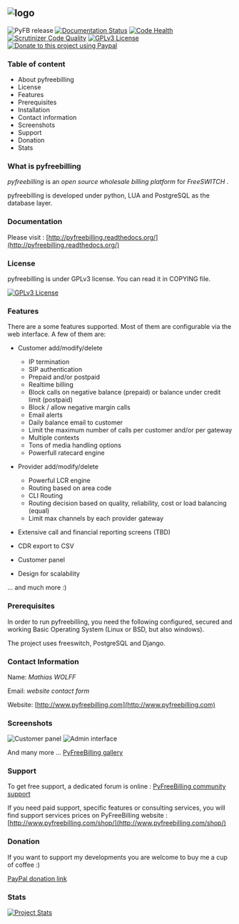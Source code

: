 ![logo](http://www.pyfreebilling.com/wp-content/uploads/2014/12/PyFreeBilling-logo-small.png)
-------------

![PyFB release](https://img.shields.io/badge/Release-1.4.7-ff69b4.svg)
[![Documentation Status](https://readthedocs.org/projects/pyfreebilling/badge/?version=latest)](http://pyfreebilling.readthedocs.org/en/latest/?badge=latest)
[![Code Health](https://landscape.io/github/asifpy/django-crudbuilder/master/landscape.svg?style=flat)](https://landscape.io/github/asifpy/django-crudbuilder/master)
[![Scrutinizer Code Quality](https://scrutinizer-ci.com/g/mwolff44/pyfreebilling/badges/quality-score.png?b=master)](https://scrutinizer-ci.com/g/mwolff44/pyfreebilling/?branch=master)
[![GPLv3 License](http://img.shields.io/badge/license-GPLv3-blue.svg?style=flat-square)](http://www.fsf.org)
[![Donate to this project using Paypal](https://img.shields.io/badge/paypal-donate-red.svg)](https://www.paypal.com/cgi-bin/webscr?cmd=_s-xclick&hosted_button_id=SWGM9B2YW5VGA)

### Table of content

- About pyfreebilling
- License
- Features
- Prerequisites
- Installation
- Contact information
- Screenshots
- Support
- Donation
- Stats

### What is pyfreebilling

*pyfreebilling* is an *open source wholesale billing platform* for *FreeSWITCH* . 

pyfreebilling is developed under python, LUA and PostgreSQL as the database layer.

### Documentation


Please visit : [http://pyfreebilling.readthedocs.org/](http://pyfreebilling.readthedocs.org/)

### License


pyfreebilling is under GPLv3 license. You can read it in COPYING file.

[![GPLv3 License](http://img.shields.io/badge/license-GPLv3-blue.svg?style=flat-square)](http://www.fsf.org)

### Features

There are a some features supported. Most of them are configurable via the web
interface. A few of them are:

- Customer add/modify/delete
   - IP termination
   - SIP authentication
   - Prepaid and/or postpaid
   - Realtime billing
   - Block calls on negative balance (prepaid) or balance under credit limit (postpaid)
   - Block / allow negative margin calls
   - Email alerts
   - Daily balance email to customer
   - Limit the maximum number of calls per customer and/or per gateway
   - Multiple contexts
   - Tons of media handling options
   - Powerfull ratecard engine

- Provider add/modify/delete
   - Powerful LCR engine
   - Routing based on area code
   - CLI Routing
   - Routing decision based on quality, reliability, cost or load balancing (equal)
   - Limit max channels by each provider gateway

- Extensive call and financial reporting screens (TBD)

- CDR export to CSV

- Customer panel

- Design for scalability

... and much more :)

### Prerequisites

In order to run pyfreebilling, you need the following configured, secured  and 
working Basic Operating System (Linux or BSD, but also windows).

The project uses freeswitch, PostgreSQL and Django.

### Contact Information

Name: _Mathias WOLFF_

Email: _website contact form_


Website: [http://www.pyfreebilling.com](http://www.pyfreebilling.com)

### Screenshots

![Customer panel](http://www.pyfreebilling.com/wp-content/uploads/2014/12/pfb-th-sanstone-inv.png)
![Admin interface](http://www.pyfreebilling.com/wp-content/uploads/2014/03/pyfreebilling-customer-rates2.png)

And many more ... [PyFreeBilling gallery](http://www.pyfreebilling.com/portfolio/)

### Support

To get free support, a dedicated forum is online : [PyFreeBilling community support](https://www.pyfreebilling.org/forum/index.php)

If you need paid support, specific features or consulting services, you will find support services prices on PyFreeBilling website : [http://www.pyfreebilling.com/shop/](http://www.pyfreebilling.com/shop/)

### Donation

If you want to support my developments you are welcome to buy me a cup of coffee :)

<a href="https://www.paypal.com/cgi-bin/webscr?cmd=_s-xclick&hosted_button_id=SWGM9B2YW5VGA" target="_blank">PayPal donation link</a>


### Stats

[![Project Stats](https://www.openhub.net/p/pyfreebilling/widgets/project_thin_badge.gif)](https://www.openhub.net/p/pyfreebilling)